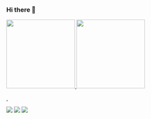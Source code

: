 ### Hi there 👋

<div>
  <a href="https://github.com/rodrigoreis">
  <img height="180em" src="https://github-readme-stats.vercel.app/api?username=rodrigoreis&show_icons=true&theme=nightowl&include_all_commits=true&count_private=true"/>
  <img height="180em" src="https://github-readme-stats.vercel.app/api/top-langs/?username=rodrigoreis&layout=compact&langs_count=7&theme=nightowl"/>
</div>

  <p>&nbsp;</p>

<div> 
  <a href="https://instagram.com/rodrigosor" target="_blank"><img src="https://img.shields.io/badge/-Instagram-%23E4405F?flat&logo=instagram&logoColor=white" target="_blank"></a>
  <a href = "mailto:rodrigo@rodrigoreis.net"><img src="https://img.shields.io/static/v1?label=email&message=rodrigo@rodrigoreis.net&color=#000" target="_blank"></a>
  <a href="https://www.linkedin.com/in/rodrigosor" target="_blank"><img src="https://img.shields.io/badge/-LinkedIn-%230077B5?style=flat&logo=linkedin&logoColor=white" target="_blank"></a>
</div>

